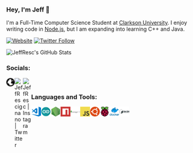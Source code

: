 ### Hey, I'm Jeff 👋
I'm a Full-Time Computer Science Student at [Clarkson University](https://clarkson.edu). I enjoy writing code in [Node.js](https://nodejs.org/), but I am expanding into learning C++ and Java.

[![Website](https://img.shields.io/website?label=JeffResc.dev&style=for-the-badge&url=https%3A%2F%2JeffResc.dev)](https://JeffResc.dev)
[![Twitter Follow](https://img.shields.io/twitter/follow/JeffRescignano?color=1DA1F2&logo=twitter&style=for-the-badge)](https://twitter.com/intent/follow?original_referer=https%3A%2F%2Fgithub.com%2FJeffResc&screen_name=JeffRescignano)

![JeffResc's GitHub Stats](https://github-readme-stats.vercel.app/api?username=JeffResc&show_icons=true&theme=synthwave)

### Socials:

[<img align="left" alt="JeffResc.dev" width="22px" src="https://raw.githubusercontent.com/iconic/open-iconic/master/svg/globe.svg" />][website]
[<img align="left" alt="JeffRescignano | Twitter" width="22px" src="https://cdn.jsdelivr.net/npm/simple-icons@v3/icons/twitter.svg" />][twitter]
[<img align="left" alt="JeffResc | Instagram" width="22px" src="https://cdn.jsdelivr.net/npm/simple-icons@v3/icons/instagram.svg" />][instagram]

<br />

### Languages and Tools:

<img align="left" alt="Visual Studio Code" width="26px" src="https://raw.githubusercontent.com/github/explore/80688e429a7d4ef2fca1e82350fe8e3517d3494d/topics/visual-studio-code/visual-studio-code.png" />
<img align="left" alt="Arduino" width="26px" src="https://raw.githubusercontent.com/github/explore/80688e429a7d4ef2fca1e82350fe8e3517d3494d/topics/arduino/arduino.png" />
<img align="left" alt="Node.js" width="26px" src="https://raw.githubusercontent.com/github/explore/80688e429a7d4ef2fca1e82350fe8e3517d3494d/topics/nodejs/nodejs.png" />
<img align="left" alt="NPM" width="26px" src="https://raw.githubusercontent.com/github/explore/80688e429a7d4ef2fca1e82350fe8e3517d3494d/topics/npm/npm.png" />
<img align="left" alt="MongoDB" width="26px" src="https://raw.githubusercontent.com/github/explore/80688e429a7d4ef2fca1e82350fe8e3517d3494d/topics/mongodb/mongodb.png" />
<img align="left" alt="JavaScript" width="26px" src="https://raw.githubusercontent.com/github/explore/80688e429a7d4ef2fca1e82350fe8e3517d3494d/topics/javascript/javascript.png" />
<img align="left" alt="Ubuntu" width="26px" src="https://raw.githubusercontent.com/github/explore/80688e429a7d4ef2fca1e82350fe8e3517d3494d/topics/ubuntu/ubuntu.png" />
<img align="left" alt="Raspberry Pi" width="26px" src="https://raw.githubusercontent.com/github/explore/80688e429a7d4ef2fca1e82350fe8e3517d3494d/topics/raspberry-pi/raspberry-pi.png" />
<img align="left" alt="Docker" width="26px" src="https://raw.githubusercontent.com/github/explore/80688e429a7d4ef2fca1e82350fe8e3517d3494d/topics/docker/docker.png" />
<img align="left" alt="Bash" width="26px" src="https://raw.githubusercontent.com/github/explore/80688e429a7d4ef2fca1e82350fe8e3517d3494d/topics/bash/bash.png" />

[website]: https://JeffResc.dev
[twitter]: https://twitter.com/JeffRescignano
[instagram]: https://instagram.com/JeffResc